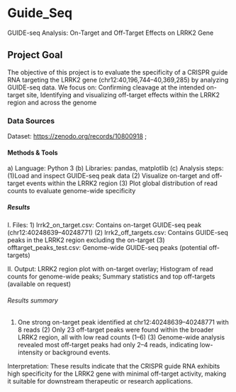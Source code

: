 # Guide_Seq

GUIDE-seq Analysis: On-Target and Off-Target Effects on LRRK2 Gene

##  Project Goal

The objective of this project is to evaluate the specificity of a CRISPR guide RNA targeting the LRRK2 gene (chr12:40,196,744–40,369,285) by analyzing GUIDE-seq data. We focus on: Confirming cleavage at the intended on-target site, Identifying and visualizing off-target effects within the LRRK2 region and across the genome

### Data Sources

Dataset: https://zenodo.org/records/10800918 ; 

#### Methods & Tools

a) Language: Python 3 (b) Libraries: pandas, matplotlib (c) Analysis steps: (1)Load and inspect GUIDE-seq peak data (2) Visualize on-target and off-target events within the LRRK2 region (3) Plot global distribution of read counts to evaluate genome-wide specificity

##### Results
I. Files: 1) lrrk2_on_target.csv: Contains on-target GUIDE-seq peak (chr12:40248639–40248771)  (2) lrrk2_off_targets.csv: Contains GUIDE-seq peaks in the LRRK2 region excluding the on-target  (3) offtarget_peaks_test.csv: Genome-wide GUIDE-seq peaks (potential off-targets) 

II. Output: LRRK2 region plot with on-target overlay; Histogram of read counts for genome-wide peaks; Summary statistics and top off-targets (available on request)

###### Results summary

1) One strong on-target peak identified at chr12:40248639–40248771 with 8 reads (2) Only 23 off-target peaks were found within the broader LRRK2 region, all with low read counts (1–6) (3) Genome-wide analysis revealed most off-target peaks had only 2–4 reads, indicating low-intensity or background events.

Interpretation:
These results indicate that the CRISPR guide RNA exhibits high specificity for the LRRK2 gene with minimal off-target activity, making it suitable for downstream therapeutic or research applications.
